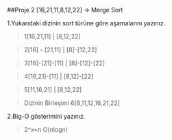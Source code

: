 ##Proje 2
[16,21,11,8,12,22] -> Merge Sort

1.Yukarıdaki dizinin sort türüne göre aşamalarını yazınız.
> 1[16,21,11] | [8,12,22]

> 2[16] - [21,11] | [8]-[12,22]

> 3[16]-[21]-[11] | [8]-[12]-[22]

> 4[16,21]-[11] | [8,12]-[22]

> 5[11,16,21] | [8,12,22]

> Dizinin Birleşimi 6[8,11,12,16,21,22]

2.Big-O gösterimini yazınız.

>2^x=n O(nlogn)


